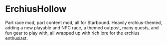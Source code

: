# ErchiusHollow
 Part race mod, part content mod, all for Starbound. Heavily erchius-themed, adding a new playable and NPC race, a themed outpost, many quests, and fun gear to play with, all wrapped up with rich lore for the erchius enthusiast.
